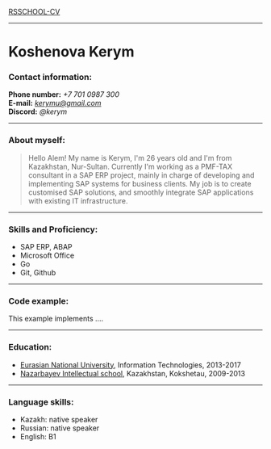 [RSSCHOOL-CV](https://github.com/kerym/rsschool-cv)
***
# **Koshenova Kerym**
### Contact information:
**Phone number:** *+7 701 0987 300*       
**E-mail:** *kerymu@gmail.com*     
**Discord:** *@kerym*     
***
### About myself:
> Hello Alem! My name is Kerym, I'm 26 years old and I'm from Kazakhstan, Nur-Sultan. Currently I'm working as a PMF-TAX consultant in a SAP ERP project, mainly in charge of developing and implementing SAP systems for business clients. My job is to create customised SAP solutions, and smoothly integrate SAP applications with existing IT infrastructure.
***
### Skills and Proficiency:
* SAP ERP, ABAP
* Microsoft Office
* Go
* Git, Github
***
### Code example:
This example implements ....
***
### Education:
* [Eurasian National University](https://enu.kz/), Information Technologies, 2013-2017
* [Nazarbayev Intellectual school](https://nis.edu.kz/), Kazakhstan, Kokshetau, 2009-2013
***
### Language skills:
* Kazakh: native speaker
* Russian: native speaker
* English: B1